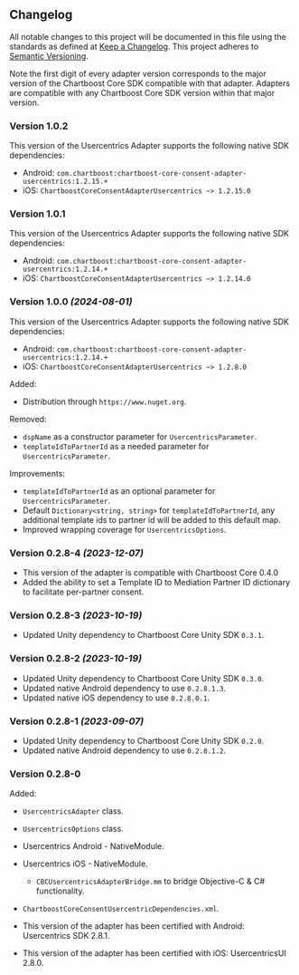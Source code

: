 ## Changelog
All notable changes to this project will be documented in this file using the standards as defined at [Keep a Changelog](https://keepachangelog.com/en/1.0.0/). This project adheres to [Semantic Versioning](https://semver.org/spec/v2.0.0).

Note the first digit of every adapter version corresponds to the major version of the Chartboost Core SDK compatible with that adapter. 
Adapters are compatible with any Chartboost Core SDK version within that major version.

### Version 1.0.2
This version of the Usercentrics Adapter supports the following native SDK dependencies:
* Android: `com.chartboost:chartboost-core-consent-adapter-usercentrics:1.2.15.+`
* iOS: `ChartboostCoreConsentAdapterUsercentrics ~> 1.2.15.0` 

### Version 1.0.1
This version of the Usercentrics Adapter supports the following native SDK dependencies:
* Android: `com.chartboost:chartboost-core-consent-adapter-usercentrics:1.2.14.+`
* iOS: `ChartboostCoreConsentAdapterUsercentrics ~> 1.2.14.0` 

### Version 1.0.0 *(2024-08-01)*
This version of the Usercentrics Adapter supports the following native SDK dependencies:
* Android: `com.chartboost:chartboost-core-consent-adapter-usercentrics:1.2.14.+`
* iOS: `ChartboostCoreConsentAdapterUsercentrics ~> 1.2.8.0` 

Added:
- Distribution through `https://www.nuget.org`.

Removed:
- `dspName` as a constructor parameter for `UsercentricsParameter`.
- `templateIdToPartnerId` as a needed parameter for `UsercentricsParameter`.

Improvements:
- `templateIdToPartnerId` as an optional parameter for `UsercentricsParameter`.
- Default `Dictionary<string, string>` for `templateIdToPartnerId`, any additional template ids to partner id will be added to this default map.
- Improved wrapping coverage for `UsercentricsOptions`.

### Version 0.2.8-4 *(2023-12-07)*
- This version of the adapter is compatible with Chartboost Core 0.4.0
- Added the ability to set a Template ID to Mediation Partner ID dictionary to facilitate per-partner consent.

### Version 0.2.8-3 *(2023-10-19)*
- Updated Unity dependency to Chartboost Core Unity SDK `0.3.1`.

### Version 0.2.8-2 *(2023-10-19)*
- Updated Unity dependency to Chartboost Core Unity SDK `0.3.0`.
- Updated native Android dependency to use `0.2.8.1.3`.
- Updated native iOS dependency to use `0.2.8.0.1`.

### Version 0.2.8-1 *(2023-09-07)*
- Updated Unity dependency to Chartboost Core Unity SDK `0.2.0`.
- Updated native Android dependency to use `0.2.8.1.2`.

### Version 0.2.8-0
Added:
- `UsercentricsAdapter` class.
- `UsercentricsOptions` class.
- Usercentrics Android - NativeModule.
- Usercentrics iOS - NativeModule.
    - `CBCUsercentricsAdapterBridge.mm` to bridge Objective-C & C# functionality.
- `ChartboostCoreConsentUsercentricDependencies.xml`.

- This version of the adapter has been certified with Android: Usercentrics SDK 2.8.1.
- This version of the adapter has been certified with iOS: UsercentricsUI 2.8.0.
